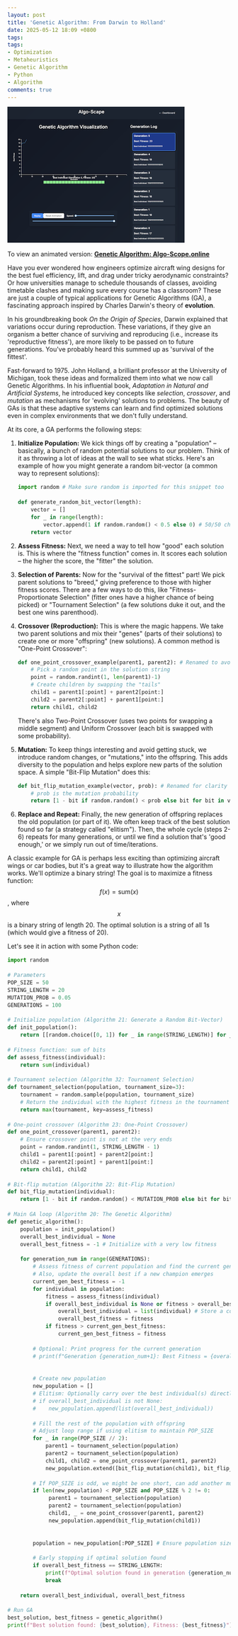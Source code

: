 ```yaml
---
layout: post
title: 'Genetic Algorithm: From Darwin to Holland'
date: 2025-05-12 18:09 +0800
tags: 
tags: 
- Optimization
- Metaheuristics
- Genetic Algorithm
- Python
- Algorithm
comments: true
---
```


![Genetic Algorithm: Algo-Scope.online](/assets/images/uploads/ga.png)

To view an animated version: **[Genetic Algorithm: Algo-Scope.online](https://www.algo-scape.online/ga)**

Have you ever wondered how engineers optimize aircraft wing designs for the best fuel efficiency, lift, and drag under tricky aerodynamic constraints? Or how universities manage to schedule thousands of classes, avoiding timetable clashes and making sure every course has a classroom? These are just a couple of typical applications for Genetic Algorithms (GA), a fascinating approach inspired by Charles Darwin's theory of **evolution**.

In his groundbreaking book *On the Origin of Species*, Darwin explained that variations occur during reproduction. These variations, if they give an organism a better chance of surviving and reproducing (i.e., increase its 'reproductive fitness'), are more likely to be passed on to future generations. You've probably heard this summed up as 'survival of the fittest'.

Fast-forward to 1975. John Holland, a brilliant professor at the University of Michigan, took these ideas and formalized them into what we now call Genetic Algorithms. In his influential book, *Adaptation in Natural and Artificial Systems*, he introduced key concepts like _selection_, _crossover_, and _mutation_ as mechanisms for 'evolving' solutions to problems. The beauty of GAs is that these adaptive systems can learn and find optimized solutions even in complex environments that we don't fully understand.

At its core, a GA performs the following steps:

1.  **Initialize Population:** We kick things off by creating a "population" – basically, a bunch of random potential solutions to our problem. Think of it as throwing a lot of ideas at the wall to see what sticks.
    Here's an example of how you might generate a random bit-vector (a common way to represent solutions):
    ```python
    import random # Make sure random is imported for this snippet too

    def generate_random_bit_vector(length):
        vector = []
        for _ in range(length):
            vector.append(1 if random.random() < 0.5 else 0) # 50/50 chance for 0 or 1
        return vector
    ```

2.  **Assess Fitness:** Next, we need a way to tell how "good" each solution is. This is where the "fitness function" comes in. It scores each solution – the higher the score, the "fitter" the solution.

3.  **Selection of Parents:** Now for the "survival of the fittest" part! We pick parent solutions to "breed," giving preference to those with higher fitness scores. There are a few ways to do this, like "Fitness-Proportionate Selection" (fitter ones have a higher chance of being picked) or "Tournament Selection" (a few solutions duke it out, and the best one wins parenthood).

4.  **Crossover (Reproduction):** This is where the magic happens. We take two parent solutions and mix their "genes" (parts of their solutions) to create one or more "offspring" (new solutions). A common method is "One-Point Crossover":
    ```python
    def one_point_crossover_example(parent1, parent2): # Renamed to avoid conflict if run standalone
        # Pick a random point in the solution string
        point = random.randint(1, len(parent1)-1) 
        # Create children by swapping the "tails"
        child1 = parent1[:point] + parent2[point:]
        child2 = parent2[:point] + parent1[point:]
        return child1, child2
    ```
    There's also Two-Point Crossover (uses two points for swapping a middle segment) and Uniform Crossover (each bit is swapped with some probability).

5.  **Mutation:** To keep things interesting and avoid getting stuck, we introduce random changes, or "mutations," into the offspring. This adds diversity to the population and helps explore new parts of the solution space. A simple "Bit-Flip Mutation" does this:
    ```python
    def bit_flip_mutation_example(vector, prob): # Renamed for clarity
        # prob is the mutation probability
        return [1 - bit if random.random() < prob else bit for bit in vector]
    ```

6.  **Replace and Repeat:** Finally, the new generation of offspring replaces the old population (or part of it). We often keep track of the best solution found so far (a strategy called "elitism"). Then, the whole cycle (steps 2-6) repeats for many generations, or until we find a solution that's 'good enough,' or we simply run out of time/iterations.

A classic example for GA is perhaps less exciting than optimizing aircraft wings or car bodies, but it's a great way to illustrate how the algorithm works. We'll optimize a binary string! The goal is to maximize a fitness function: $$f(x) = \text{sum}(x)$$, where $$x$$ is a binary string of length 20. The optimal solution is a string of all 1s (which would give a fitness of 20).

Let's see it in action with some Python code:

```python
import random

# Parameters
POP_SIZE = 50
STRING_LENGTH = 20
MUTATION_PROB = 0.05
GENERATIONS = 100

# Initialize population (Algorithm 21: Generate a Random Bit-Vector)
def init_population():
    return [[random.choice([0, 1]) for _ in range(STRING_LENGTH)] for _ in range(POP_SIZE)]

# Fitness function: sum of bits
def assess_fitness(individual):
    return sum(individual)

# Tournament selection (Algorithm 32: Tournament Selection)
def tournament_selection(population, tournament_size=3):
    tournament = random.sample(population, tournament_size)
    # Return the individual with the highest fitness in the tournament
    return max(tournament, key=assess_fitness)

# One-point crossover (Algorithm 23: One-Point Crossover)
def one_point_crossover(parent1, parent2):
    # Ensure crossover point is not at the very ends
    point = random.randint(1, STRING_LENGTH - 1) 
    child1 = parent1[:point] + parent2[point:]
    child2 = parent2[:point] + parent1[point:]
    return child1, child2

# Bit-flip mutation (Algorithm 22: Bit-Flip Mutation)
def bit_flip_mutation(individual):
    return [1 - bit if random.random() < MUTATION_PROB else bit for bit in individual]

# Main GA loop (Algorithm 20: The Genetic Algorithm)
def genetic_algorithm():
    population = init_population()
    overall_best_individual = None
    overall_best_fitness = -1 # Initialize with a very low fitness

    for generation_num in range(GENERATIONS):
        # Assess fitness of current population and find the current generation's best
        # Also, update the overall best if a new champion emerges
        current_gen_best_fitness = -1
        for individual in population:
            fitness = assess_fitness(individual)
            if overall_best_individual is None or fitness > overall_best_fitness:
                overall_best_individual = list(individual) # Store a copy
                overall_best_fitness = fitness
            if fitness > current_gen_best_fitness:
                current_gen_best_fitness = fitness
        
        # Optional: Print progress for the current generation
        # print(f"Generation {generation_num+1}: Best Fitness = {overall_best_fitness}")


        # Create new population
        new_population = []
        # Elitism: Optionally carry over the best individual(s) directly
        # if overall_best_individual is not None:
        #    new_population.append(list(overall_best_individual)) 

        # Fill the rest of the population with offspring
        # Adjust loop range if using elitism to maintain POP_SIZE
        for _ in range(POP_SIZE // 2): 
            parent1 = tournament_selection(population)
            parent2 = tournament_selection(population)
            child1, child2 = one_point_crossover(parent1, parent2)
            new_population.extend([bit_flip_mutation(child1), bit_flip_mutation(child2)])
        
        # If POP_SIZE is odd, we might be one short, can add another mutated child or handle as needed
        if len(new_population) < POP_SIZE and POP_SIZE % 2 != 0:
             parent1 = tournament_selection(population)
             parent2 = tournament_selection(population)
             child1, _ = one_point_crossover(parent1, parent2)
             new_population.append(bit_flip_mutation(child1))


        population = new_population[:POP_SIZE] # Ensure population size is maintained

        # Early stopping if optimal solution found
        if overall_best_fitness == STRING_LENGTH:
            print(f"Optimal solution found in generation {generation_num+1}!")
            break
            
    return overall_best_individual, overall_best_fitness

# Run GA
best_solution, best_fitness = genetic_algorithm()
print(f"Best solution found: {best_solution}, Fitness: {best_fitness}")
```